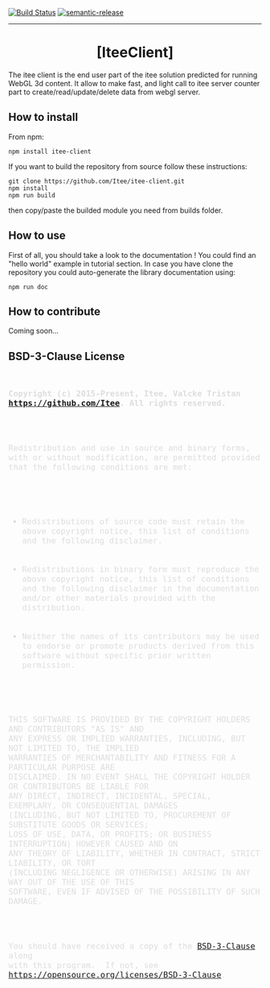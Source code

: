 [![Build Status](https://travis-ci.org/Itee/itee-client.svg?branch=master)](https://travis-ci.org/Itee/itee-client)
[![semantic-release](https://img.shields.io/badge/%20%20%F0%9F%93%A6%F0%9F%9A%80-semantic--release-e10079.svg)](https://github.com/semantic-release/semantic-release)
___

# <center>[IteeClient]</center>

The itee client is the end user part of the itee solution predicted for running WebGL 3d content.
It allow to make fast, and light call to itee server counter part to create/read/update/delete data from webgl server.


## How to install

From npm:

    npm install itee-client

If you want to build the repository from source follow these instructions:

    git clone https://github.com/Itee/itee-client.git
    npm install
    npm run build
    
then copy/paste the builded module you need from builds folder.
    
## How to use

First of all, you should take a look to the documentation ! You could find an "hello world" example in tutorial section.
In case you have clone the repository you could auto-generate the library documentation using: 

    npm run doc


## How to contribute

Coming soon...

## BSD-3-Clause License

<div class="prettyprint source">
<code style=" color: #ddd; font-size: 16px; ">
<p><b>Copyright (c) 2015-Present, Itee, Valcke Tristan <a href="https://github.com/Itee">https://github.com/Itee</a>. All rights reserved.</b></p>

<p>Redistribution and use in source and binary forms, with or without modification, are permitted provided that the following conditions are met:</p>

<ul>
<li>Redistributions of source code must retain the above copyright notice, this list of conditions and the following disclaimer.</li>

<li>Redistributions in binary form must reproduce the above copyright notice, this list of conditions and the following disclaimer in the documentation and/or other materials provided with the distribution.</li>

<li>Neither the names of its contributors may be used to endorse or promote products derived from this software without specific prior written permission.</li>
</ul>

<p>THIS SOFTWARE IS PROVIDED BY THE COPYRIGHT HOLDERS AND CONTRIBUTORS "AS IS" AND
ANY EXPRESS OR IMPLIED WARRANTIES, INCLUDING, BUT NOT LIMITED TO, THE IMPLIED
WARRANTIES OF MERCHANTABILITY AND FITNESS FOR A PARTICULAR PURPOSE ARE
DISCLAIMED. IN NO EVENT SHALL THE COPYRIGHT HOLDER OR CONTRIBUTORS BE LIABLE FOR
ANY DIRECT, INDIRECT, INCIDENTAL, SPECIAL, EXEMPLARY, OR CONSEQUENTIAL DAMAGES
(INCLUDING, BUT NOT LIMITED TO, PROCUREMENT OF SUBSTITUTE GOODS OR SERVICES;
LOSS OF USE, DATA, OR PROFITS; OR BUSINESS INTERRUPTION) HOWEVER CAUSED AND ON
ANY THEORY OF LIABILITY, WHETHER IN CONTRACT, STRICT LIABILITY, OR TORT
(INCLUDING NEGLIGENCE OR OTHERWISE) ARISING IN ANY WAY OUT OF THE USE OF THIS
SOFTWARE, EVEN IF ADVISED OF THE POSSIBILITY OF SUCH DAMAGE.</p>

<p>You should have received a copy of the <a href="https://opensource.org/licenses/BSD-3-Clause">BSD-3-Clause</a> along 
with this program.  If not, see <a href="https://opensource.org/licenses/BSD-3-Clause">https://opensource.org/licenses/BSD-3-Clause</a>.</p>
</code>
</div>

